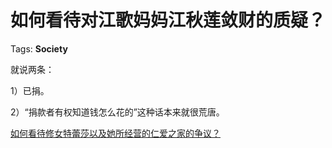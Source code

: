 # 如何看待对江歌妈妈江秋莲敛财的质疑？

Tags: **Society**

就说两条：

1）已捐。

2）“捐款者有权知道钱怎么花的”这种话本来就很荒唐。

[如何看待修女特蕾莎以及她所经营的仁爱之家的争议？](https://www.zhihu.com/question/24064243/answer/533635981)

